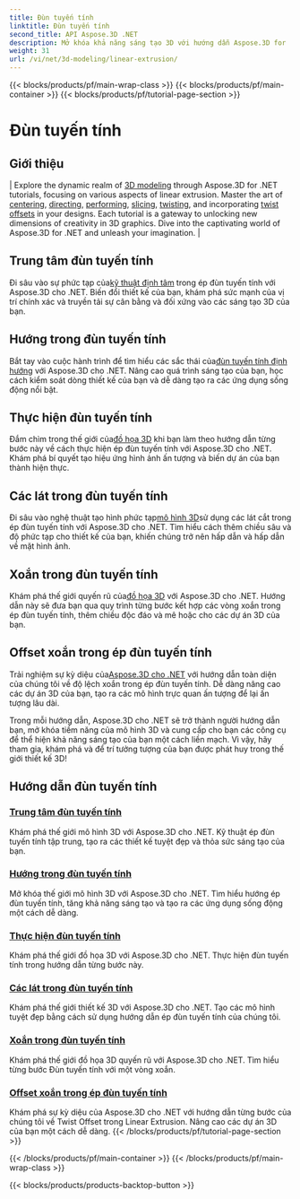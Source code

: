 ```yaml
---
title: Đùn tuyến tính
linktitle: Đùn tuyến tính
second_title: API Aspose.3D .NET
description: Mở khóa khả năng sáng tạo 3D với hướng dẫn Aspose.3D for .NET. Nắm vững các kỹ thuật ép đùn tuyến tính, nâng cao thiết kế và nâng cao dự án của bạn một cách dễ dàng.
weight: 31
url: /vi/net/3d-modeling/linear-extrusion/
---
```


{{< blocks/products/pf/main-wrap-class >}}
{{< blocks/products/pf/main-container >}}
{{< blocks/products/pf/tutorial-page-section >}}

# Đùn tuyến tính

## Giới thiệu
| Explore the dynamic realm of [3D modeling](./center-in-linear-extrusion/) through Aspose.3D for .NET tutorials, focusing on various aspects of linear extrusion. Master the art of [centering](./center-in-linear-extrusion/), [directing](./direction-in-linear-extrusion/), [performing](./performing-linear-extrusion/), [slicing](./slices-in-linear-extrusion/), [twisting](./twist-in-linear-extrusion/), and incorporating [twist offsets](./twist-offset-in-linear-extrusion/) in your designs. Each tutorial is a gateway to unlocking new dimensions of creativity in 3D graphics. Dive into the captivating world of Aspose.3D for .NET and unleash your imagination. |

## Trung tâm đùn tuyến tính
 Đi sâu vào sự phức tạp của[kỹ thuật định tâm](./center-in-linear-extrusion/) trong ép đùn tuyến tính với Aspose.3D cho .NET. Biến đổi thiết kế của bạn, khám phá sức mạnh của vị trí chính xác và truyền tải sự cân bằng và đối xứng vào các sáng tạo 3D của bạn.

## Hướng trong đùn tuyến tính
 Bắt tay vào cuộc hành trình để tìm hiểu các sắc thái của[đùn tuyến tính định hướng](./direction-in-linear-extrusion/) với Aspose.3D cho .NET. Nâng cao quá trình sáng tạo của bạn, học cách kiểm soát dòng thiết kế của bạn và dễ dàng tạo ra các ứng dụng sống động nổi bật.

## Thực hiện đùn tuyến tính
 Đắm chìm trong thế giới của[đồ họa 3D](./performing-linear-extrusion/) khi bạn làm theo hướng dẫn từng bước này về cách thực hiện ép đùn tuyến tính với Aspose.3D cho .NET. Khám phá bí quyết tạo hiệu ứng hình ảnh ấn tượng và biến dự án của bạn thành hiện thực.

## Các lát trong đùn tuyến tính
 Đi sâu vào nghệ thuật tạo hình phức tạp[mô hình 3D](./slices-in-linear-extrusion/)sử dụng các lát cắt trong ép đùn tuyến tính với Aspose.3D cho .NET. Tìm hiểu cách thêm chiều sâu và độ phức tạp cho thiết kế của bạn, khiến chúng trở nên hấp dẫn và hấp dẫn về mặt hình ảnh.

## Xoắn trong đùn tuyến tính
 Khám phá thế giới quyến rũ của[đồ họa 3D](./twist-in-linear-extrusion/) với Aspose.3D cho .NET. Hướng dẫn này sẽ đưa bạn qua quy trình từng bước kết hợp các vòng xoắn trong ép đùn tuyến tính, thêm chiều độc đáo và mê hoặc cho các dự án 3D của bạn.

## Offset xoắn trong ép đùn tuyến tính
 Trải nghiệm sự kỳ diệu của[Aspose.3D cho .NET](./twist-offset-in-linear-extrusion/) với hướng dẫn toàn diện của chúng tôi về độ lệch xoắn trong ép đùn tuyến tính. Dễ dàng nâng cao các dự án 3D của bạn, tạo ra các mô hình trực quan ấn tượng để lại ấn tượng lâu dài.

Trong mỗi hướng dẫn, Aspose.3D cho .NET sẽ trở thành người hướng dẫn bạn, mở khóa tiềm năng của mô hình 3D và cung cấp cho bạn các công cụ để thể hiện khả năng sáng tạo của bạn một cách liền mạch. Vì vậy, hãy tham gia, khám phá và để trí tưởng tượng của bạn được phát huy trong thế giới thiết kế 3D!
## Hướng dẫn đùn tuyến tính
### [Trung tâm đùn tuyến tính](./center-in-linear-extrusion/)
Khám phá thế giới mô hình 3D với Aspose.3D cho .NET. Kỹ thuật ép đùn tuyến tính tập trung, tạo ra các thiết kế tuyệt đẹp và thỏa sức sáng tạo của bạn.
### [Hướng trong đùn tuyến tính](./direction-in-linear-extrusion/)
Mở khóa thế giới mô hình 3D với Aspose.3D cho .NET. Tìm hiểu hướng ép đùn tuyến tính, tăng khả năng sáng tạo và tạo ra các ứng dụng sống động một cách dễ dàng.
### [Thực hiện đùn tuyến tính](./performing-linear-extrusion/)
Khám phá thế giới đồ họa 3D với Aspose.3D cho .NET. Thực hiện đùn tuyến tính trong hướng dẫn từng bước này.
### [Các lát trong đùn tuyến tính](./slices-in-linear-extrusion/)
Khám phá thế giới thiết kế 3D với Aspose.3D cho .NET. Tạo các mô hình tuyệt đẹp bằng cách sử dụng hướng dẫn ép đùn tuyến tính của chúng tôi.
### [Xoắn trong đùn tuyến tính](./twist-in-linear-extrusion/)
Khám phá thế giới đồ họa 3D quyến rũ với Aspose.3D cho .NET. Tìm hiểu từng bước Đùn tuyến tính với một vòng xoắn.
### [Offset xoắn trong ép đùn tuyến tính](./twist-offset-in-linear-extrusion/)
Khám phá sự kỳ diệu của Aspose.3D cho .NET với hướng dẫn từng bước của chúng tôi về Twist Offset trong Linear Extrusion. Nâng cao các dự án 3D của bạn một cách dễ dàng.
{{< /blocks/products/pf/tutorial-page-section >}}

{{< /blocks/products/pf/main-container >}}
{{< /blocks/products/pf/main-wrap-class >}}

{{< blocks/products/products-backtop-button >}}
